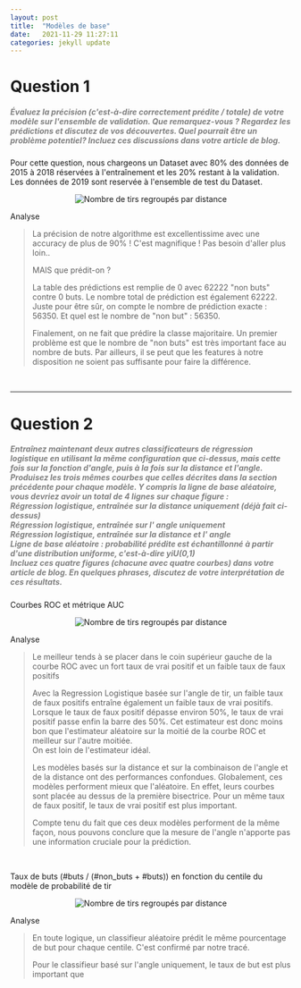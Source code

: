 ```yaml
---
layout: post
title:  "Modèles de base"
date:   2021-11-29 11:27:11
categories: jekyll update
---
```


# Question 1

##### <span style="color:grey">Évaluez la précision (c'est-à-dire correctement prédite / totale) de votre modèle sur l'ensemble de validation. Que remarquez-vous ? Regardez les prédictions et discutez de vos découvertes. Quel pourrait être un problème potentiel? Incluez ces discussions dans votre article de blog.</span>

Pour cette question, nous chargeons un Dataset avec 80% des données de 2015 à 2018 réservées à l'entraînement et les 20% restant à la validation.
Les données de 2019 sont reservée à l'ensemble de test du Dataset.

<p align="center">
  <img src="/assets/milestone_2/Q3/accuracy.png" alt="Nombre de tirs regroupés par distance"/>
</p>


Analyse

> La précision de notre algorithme est excellentissime avec une accuracy de plus de 90% ! C'est magnifique ! Pas besoin d'aller plus loin..
> 
> MAIS que prédit-on ?
>
> La table des prédictions est remplie de 0 avec 62222 "non buts" contre 0 buts.
> Le nombre total de prédiction est également 62222.
> Juste pour être sûr, on compte le nombre de prédiction exacte : 56350.
> Et quel est le nombre de "non but" : 56350.
> 
> Finalement, on ne fait que prédire la classe majoritaire. Un premier problème est que le nombre de "non buts" est très important face au nombre de buts.
> Par ailleurs, il se peut que les features à notre disposition ne soient pas suffisante pour faire la différence.
 







<br>

---

# Question 2

##### <span style="color:grey">Entraînez maintenant deux autres classificateurs de régression logistique en utilisant la même configuration que ci-dessus, mais cette fois sur la fonction d'angle, puis à la fois sur la distance et l'angle. Produisez les trois mêmes courbes que celles décrites dans la section précédente pour chaque modèle. Y compris la ligne de base aléatoire, vous devriez avoir un total de 4 lignes sur chaque figure :<br>Régression logistique, entraînée sur la distance uniquement (déjà fait ci-dessus)<br>Régression logistique, entraînée sur l' angle uniquement<br>Régression logistique, entraînée sur la distance et l' angle<br>Ligne de base aléatoire : probabilité prédite est échantillonné à partir d'une distribution uniforme, c'est-à-dire yiU(0,1)<br>Incluez ces quatre figures (chacune avec quatre courbes) dans votre article de blog. En quelques phrases, discutez de votre interprétation de ces résultats.</span>

Courbes ROC et métrique AUC

<p align="center">
  <img src="/assets/milestone_2/Q3/courbe_ROC_Q3.png" alt="Nombre de tirs regroupés par distance"/>
</p>


Analyse

> Le meilleur tends à se placer dans le coin supérieur gauche de la courbe ROC avec un fort taux de vrai positif et un faible taux de faux positifs 
> 
> Avec la Regression Logistique basée sur l'angle de tir, un faible taux de faux positifs entraîne également un faible taux de vrai positifs.
> Lorsque le taux de faux positif dépasse environ 50%, le taux de vrai positif passe enfin la barre des 50%.
> Cet estimateur est donc moins bon que l'estimateur aléatoire sur la moitié de la courbe ROC et meilleur sur l'autre moitiée.\
> On est loin de l'estimateur idéal.
> 
> Les modèles basés sur la distance et sur la combinaison de l'angle et de la distance ont des performances confondues. Globalement, ces modèles performent mieux que l'aléatoire.
> En effet, leurs courbes sont placée au dessus de la première bisectrice. Pour un même taux de faux positif, le taux de vrai positif est plus important.
> 
> Compte tenu du fait que ces deux modèles performent de la même façon, nous pouvons conclure que la mesure de l'angle n'apporte pas une information cruciale pour la prédiction.

<br>


Taux de buts (#buts / (#non_buts + #buts)) en fonction du centile du modèle de probabilité de tir

<p align="center">
  <img src="/assets/milestone_2/Q3/courbe_goal_rate_Q3.png" alt="Nombre de tirs regroupés par distance"/>
</p>


Analyse

> En toute logique, un classifieur aléatoire prédit le même pourcentage de but pour chaque centile. C'est confirmé par notre tracé.
> 
> Pour le classifieur basé sur l'angle uniquement, le taux de but est plus important que 
> 